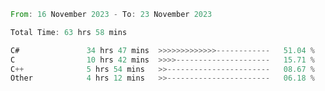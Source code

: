 <!--<div align=center><img src="https://leetcard.jacoblin.cool/CalvinWan0101"></div>-->

<!--START_SECTION:waka-->

```rust
From: 16 November 2023 - To: 23 November 2023

Total Time: 63 hrs 58 mins

C#               34 hrs 47 mins  >>>>>>>>>>>>>------------   51.04 %
C                10 hrs 42 mins  >>>>---------------------   15.71 %
C++              5 hrs 54 mins   >>-----------------------   08.67 %
Other            4 hrs 12 mins   >>-----------------------   06.18 %
```

<!--END_SECTION:waka-->
